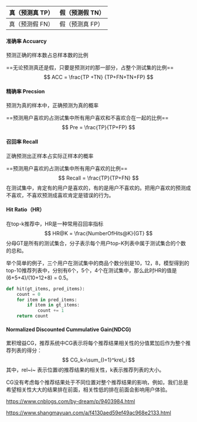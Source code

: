 | 真（预测真 TP） | 假（预测假 TN） |
| --------------- | --------------- |
| 真（预测假 FN） | 假（预测真 FP） |

#### 准确率 Accuarcy

预测正确的样本数占总样本数的比例

==无论预测真还是假，只要是预测对的那一部分，占整个测试集的比例==
$$
ACC = \frac{TP +TN} {TP+FN+TN+FP}
$$

#### 精确率 Precsion

预测为真的样本中，正确预测为真的概率

==预测用户喜欢的占测试集中所有用户喜欢和不喜欢合在一起的比例==
$$
Pre = \frac{TP}{TP+FP}
$$

#### 召回率 Recall

正确预测出正样本占实际正样本的概率

==预测用户喜欢的占测试集中所有用户喜欢的比例==
$$
Recall = \frac{TP}{TP+FN}
$$
在测试集中，肯定有的用户是喜欢的，有的是用户不喜欢的。把用户喜欢的预测成不喜欢，不喜欢预测成喜欢肯定是错误的行为。

#### Hit Ratio（HR）

在top-k推荐中，HR是一种常用召回率指标
$$
HR@K = \frac{NumberOfHits@K}{GT}
$$
分母GT是所有的测试集合，分子表示每个用户top-K列表中属于测试集合的个数的总和。

举个简单的例子，三个用户在测试集中的商品个数分别是10，12，8，模型得到的top-10推荐列表中，分别有6个，5个，4个在测试集中，那么此时HR的值是 (6+5+4)/(10+12+8) = 0.5。

```python
def hit(gt_items, pred_items):
    count = 0
    for item in pred_items:
        if item in gt_items:
            count += 1
    return count
```

#### Normalized Discounted Cummulative Gain(NDCG)

累积增益CG，推荐系统中CG表示将每个推荐结果相关性的分值累加后作为整个推荐列表的得分：
$$
CG_k=\sum_{I=1}^krel_i
$$
其中，rel~i~ 表示位置i的推荐结果的相关性，k表示推荐列表的大小。

CG没有考虑每个推荐结果处于不同位置对整个推荐结果的影响，例如，我们总是希望相关性大大的结果排在前面，相关性低的排在前面会影响用户体验。

https://www.cnblogs.com/by-dream/p/9403984.html

https://www.shangmayuan.com/a/f4130aed59ef49ac968e2133.html